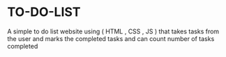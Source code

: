 # TO-DO-LIST
A simple to do list website using ( HTML , CSS , JS ) that takes tasks from the user and marks the completed tasks and can count number of tasks completed 
